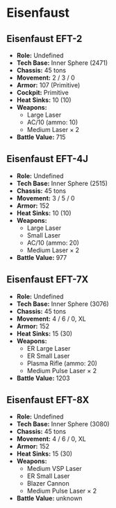 # Eisenfaust
## Eisenfaust EFT-2
- **Role:** Undefined
- **Tech Base:** Inner Sphere (2471)
- **Chassis:** 45 tons
- **Movement:** 2 / 3 / 0
- **Armor:** 107 (Primitive)
- **Cockpit:** Primitive
- **Heat Sinks:** 10 (10)
- **Weapons:**
  - Large Laser
  - AC/10 (ammo: 10)
  - Medium Laser × 2
- **Battle Value:** 715

## Eisenfaust EFT-4J
- **Role:** Undefined
- **Tech Base:** Inner Sphere (2515)
- **Chassis:** 45 tons
- **Movement:** 3 / 5 / 0
- **Armor:** 152
- **Heat Sinks:** 10 (10)
- **Weapons:**
  - Large Laser
  - Small Laser
  - AC/10 (ammo: 20)
  - Medium Laser × 2
- **Battle Value:** 977

## Eisenfaust EFT-7X
- **Role:** Undefined
- **Tech Base:** Inner Sphere (3076)
- **Chassis:** 45 tons
- **Movement:** 4 / 6 / 0, XL
- **Armor:** 152
- **Heat Sinks:** 15 (30)
- **Weapons:**
  - ER Large Laser
  - ER Small Laser
  - Plasma Rifle (ammo: 20)
  - Medium Pulse Laser × 2
- **Battle Value:** 1203

## Eisenfaust EFT-8X
- **Role:** Undefined
- **Tech Base:** Inner Sphere (3080)
- **Chassis:** 45 tons
- **Movement:** 4 / 6 / 0, XL
- **Armor:** 152
- **Heat Sinks:** 15 (30)
- **Weapons:**
  - Medium VSP Laser
  - ER Small Laser
  - Blazer Cannon
  - Medium Pulse Laser × 2
- **Battle Value:** unknown

